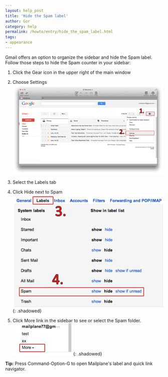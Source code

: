 ```yaml
---
layout: help_post
title: 'Hide the Spam label'
author: Gor
category: help
permalink: /howto/entry/hide_the_spam_label.html
tags:
- appearance
---
```


Gmail offers an option to organize the sidebar and hide the Spam label. Follow those steps to hide the Spam counter in your sidebar:

1. Click the Gear icon in the upper right of the main window

2. Choose Settings<br/>
	![screen1](/assets/howto/2013-08-13-hide_the_spam_label/screen1.png)

3. Select the Labels tab

4. Click Hide next to Spam<br/>
	![screen2](/assets/howto/2013-08-13-hide_the_spam_label/screen2.png){: .shadowed}

5. Click More link in the sidebar to see or select the Spam folder.<br/>
	![screen3](/assets/howto/2013-08-13-hide_the_spam_label/screen3.png){: .shadowed}

**Tip:** Press Command-Option-G to open Mailplane's label and quick link navigator.
